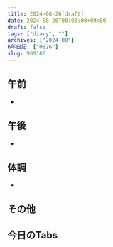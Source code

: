 ```yaml
---
title: 2024-08-26[draft]
date: 2024-08-26T00:00:00+09:00
draft: false
tags: ["diary", ""]
archives: ["2024-08"]
n年日記: ["0826"]
slug: 909188
---
```

## 午前
- 
## 午後
- 
## 体調
- 
## その他
## 今日のTabs
